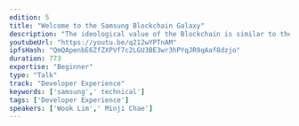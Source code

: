 ```yaml
---
edition: 5
title: "Welcome to the Samsung Blockchain Galaxy"
description: "The ideological value of the Blockchain is similar to the chracteristics of Blockchain technology itself. Both the real world as well as the technology are both creating and inspiring new values to communicate to one another. At DevCon5, we look forward to sharing Samsung's vision of Blockchain along with its technical features. We'll explains the background of Samsung Blockchain Keystore launch from a security perspective along with why Ethereum was the first choice for solving the security and tech challenges many face. We'll also look at how the Ethreum ecosystem has allowed Samsung to strategize our blockchain strategy when it comes to regional launch selections, vertical segments, and future roadmap. Samsung would also like to share our market leadership by voicing why we, as the global OEM leader for smartphones, are making the leap into the Blockchain community by making SDK's available for developers and welcoming developers to embrace the platform from a mobile perspective. and welcoming them to partner with us and create amazing decentralized applications. Our scale and market position combined with the dev community's insight and know-how will be very exciting!"
youtubeUrl: "https://youtu.be/q212wYPTnAM"
ipfsHash: "QmQApenbE6ZfZXPVf7c2LGU3BE3wr3hPYqJR9qAaf8dzjo"
duration: 773
expertise: "Beginner"
type: "Talk"
track: "Developer Experience"
keywords: ['samsung',' technical']
tags: ['Developer Experience']
speakers: ['Wook Lim',' Minji Chae']
---
```

